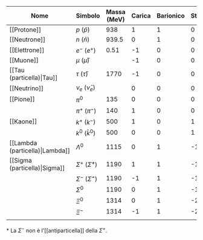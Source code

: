 
| Nome                            | Simbolo                           | Massa (MeV) | Carica | Barionico | Stranezza | Leptonico  | Spin |
| ------------------------------- | --------------------------------- | ----------- | ------ | --------- | --------- | ---------- | ---- |
| [[Protone]]                     | $p$ ($\bar{p}$)                   | 938         | 1      | 1         | 0         | 0          | 1/2  |
| [[Neutrone]]                    | $n$ ($\bar{n}$)                   | 939.5       | 0      | 1         | 0         | 0          | 1/2  |
| [[Elettrone]]                   | $e^{-}$ ($e^{+}$)                 | 0.51        | -1     | 0         | 0         | 1 ($e$)    | 1/2  |
| [[Muone]]                       | $\mu$ ($\bar{\mu}$)               |             | -1     | 0         | 0         | 1 ($\mu$)  |      |
| [[Tau (particella)\|Tau]]       | $\tau$ ($\bar{\tau}$)             | 1770        | -1     | 0         | 0         | 1 ($\tau$) |      |
| [[Neutrino]]                    | $\nu_{e}$ ($\bar{\nu}_{e}$)       |             | 0      | 0         | 0         | 1          | 1/2  |
| [[Pione]]                       | $\pi^{0}$                         | 135         | 0      | 0         | 0         | 0          |      |
|                                 | $\pi^{+}$ ($\pi^{-}$)             | 140         | 1      | 0         | 0         | 0          |      |
| [[Kaone]]                       | $k^{+}$ ($k^{-}$)                 | 500         | 1      | 0         | 1         | 0          |      |
|                                 | $k^{0}$ ($\bar{k}^{0}$)           | 500         | 0      | 0         | 1         | 0          |      |
| [[Lambda (particella)\|Lambda]] | $\Lambda^{0}$                     | 1115        | 0      | 1         | -1        | 0          | 1/2  |
| [[Sigma (particella)\|Sigma]]   | $\Sigma^{+}$ ($\bar{\Sigma}^{+}$) | 1190        | 1      | 1         | -1        | 0          | 1/2  |
|                                 | $\Sigma^{-}$ ($\bar{\Sigma}^{-}$) | 1190        | -1     | 1         | -1        | 0          | 1/2  |
|                                 | $\Sigma^{0}$                      | 1190        | 0      | 1         | -1        | 0          | 1/2  |
|                                 | $\Xi^{0}$                         | 1314        | 0      | 1         | -2        | 0          | 1/2  |
|                                 | $\Xi^{-}$                         | 1314        | -1     | 1         | -2        | 0          | 1/2  |
|                                 |                                   |             |        |           |           |            |      |
\* La $\Sigma^{-}$ non è l'[[antiparticella]] della $\Sigma^{+}$.